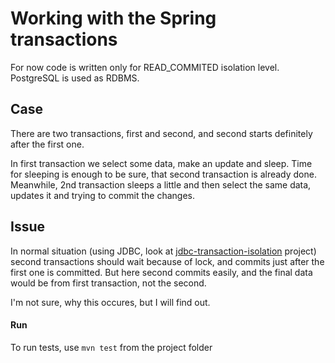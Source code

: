 # Working with the Spring transactions #

For now code is written only for READ_COMMITED isolation level.
PostgreSQL is used as RDBMS.

## Case ##
There are two transactions, first and second, and second starts definitely after the first one.

In first transaction we select some data, make an update and sleep.
Time for sleeping is enough to be sure, that second transaction is already done.
Meanwhile, 2nd transaction sleeps a little and then select the same data, updates it and trying to commit the changes.

## Issue ##
In normal situation
(using JDBC, look at [jdbc-transaction-isolation](https://github.com/alex-on-java/jdbc-transaction-isolation) project)
second transactions should wait because of lock, and commits just after the first one is committed.
But here second commits easily, and the final data would be from first transaction, not the second.

I'm not sure, why this occures, but I will find out.

#### Run

To run tests, use `mvn test` from the project folder



